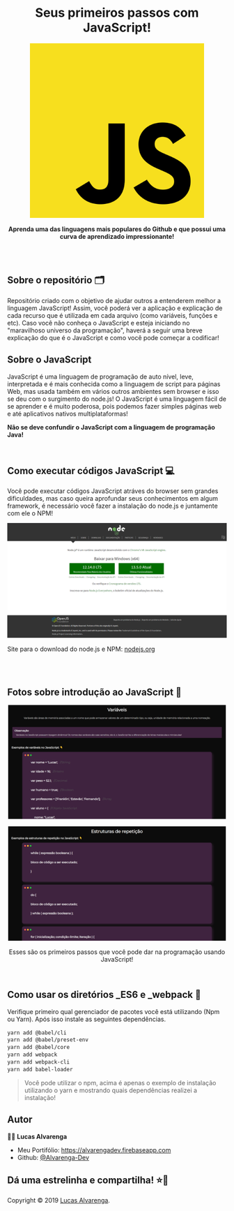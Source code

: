 <h1 align="center">Seus primeiros passos com JavaScript!</h1>
<p align="center">
    <img alt="Logo do JavaScript" src="images/js-logo.png" width="400">
    <p align="center"><b>Aprenda uma das linguagens mais populares do Github e que possui uma curva de aprendizado impressionante!</b></p>
</p>

<br/><br/>

## Sobre o repositório 🗂

<p>Repositório criado com o objetivo de ajudar outros a entenderem melhor a linguagem JavaScript! Assim, você poderá ver a aplicação e explicação de cada recurso que é utilizada em cada arquivo (como variáveis, funções e etc). Caso você não conheça o JavaScript e esteja iniciando no "maravilhoso universo da programação", haverá a seguir uma breve explicação do que é o JavaScript e como você pode começar a codificar!</p>

## Sobre o JavaScript 

<p>JavaScript é uma linguagem de programação de auto nível, leve, interpretada e é mais conhecida como a linguagem de script para páginas Web, mas usada também em vários outros ambientes sem browser e isso se deu com o surgimento do node.js! O JavaScript é uma linguagem fácil de se aprender e é muito poderosa, pois podemos fazer simples páginas web e até aplicativos nativos multiplataformas!</p>

<p><b> Não se deve confundir o JavaScript com a linguagem de programação Java! </b></p>

<br/>

## Como executar códigos JavaScript 💻

<p>Você pode executar códigos JavaScript atráves do browser sem grandes dificuldades, mas caso queira aprofundar seus conhecimentos em algum framework, é necessário você fazer a instalação do node.js e juntamente com ele o NPM!</p>

<p align="center">
    <img alt="Logo do JavaScript" src="images/download-node-js.png">
</p>

Site para o download do node.js e NPM: [nodejs.org](https://nodejs.org/pt-br/)

<br/><br/>

## Fotos sobre introdução ao JavaScript 📸

<p align="center">
    <img alt="Exemplo de estrutura de cada arquivo .JavaScript - variáveis" src="images/variables.png" width="500">
</p>

<p align="center">
    <img alt="Exemplo de estrutura de cada arquivo .JavaScript - Loops" src="images/loops.png" width="500">
</p>

<p align="center">Esses são os primeiros passos que você pode dar na programação usando JavaScript!</p>

<br/>

## Como usar os diretórios _ES6 e _webpack 📝

<p>Verifique primeiro qual gerenciador de pacotes você está utilizando (Npm ou Yarn). Após isso instale as seguintes dependências.</p>

```bash
yarn add @babel/cli
yarn add @babel/preset-env
yarn add @babel/core
yarn add webpack
yarn add webpack-cli
yarn add babel-loader
```

> Você pode utilizar o npm, acima é apenas o exemplo de instalação utilizando o yarn e mostrando quais dependências realizei a instalação!


## Autor

🙎‍♂ **Lucas Alvarenga**

* Meu Portifólio: https://alvarengadev.firebaseapp.com
* Github: [@Alvarenga-Dev](https://github.com/Alvarenga-Dev)

## Dá uma estrelinha e compartilha! ⭐️🚀

Copyright © 2019 [Lucas Alvarenga](https://github.com/Alvarenga-Dev). <br/>
